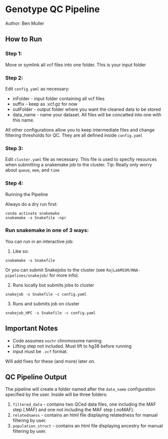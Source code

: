 # Genotype QC Pipeline

Author: Ben Muller

## How to Run
### Step 1:
Move or symlink all vcf files into one folder. This is your input folder

### Step 2:
Edit `config.yaml` as necessary: 
- inFolder - input folder containing all vcf files
- suffix - keep as .vcf.gz for now
- outFolder - output folder where you want the cleaned data to be stored
- data_name - name your dataset. All files will be concatted into one with this name.

All other configurations allow you to keep intermediate files and change filtering thresholds for QC. They are all defined inside `config.yaml`

### Step 3:
Edit `cluster.yaml` file as necessary. This file is used to specfiy resources when submitting a snakemake job to the cluster.
Tip: Really only worry about `queue`, `mem`, and `time`

### Step 4:
Running the Pipeline

Always do a dry run first:
```
conda activate snakemake
snakemake -s Snakefile -npr
```
### Run snakemake in one of 3 ways:

You can run in an interactive job:

1. Like so:
```
snakemake -s Snakefile
```
 Or you can submit Snakejobs to the cluster (see `RajLabMSSM/RNA-pipelines/snakejob/` for more info).

2. Runs locally but submits jobs to cluster
```
snakejob -s Snakefile -c config.yaml
```
3. Runs and submits job on cluster
```
snakejob_HPC -s Snakefile -c config.yaml
```

## Important Notes
- Code assumes `nochr` chromosome naming.
- Lifting step not included. Must lift to hg38 before running
- input must be `.vcf` format.

Will add fixes for these (and more) later on.

## QC Pipeline Output
The pipeline will create a folder named after the `data_name` configuration specified by the user. Inside will be three folders:

1. `filtered_data` - contains two QCed data files, one including the MAF step (.MAF) and one not including the MAF step (.noMAF).
2. `relatednaess` - contains an html file displaying relatedness for manual filtering by user.
3. `population_struct` - contains an html file displaying ancestry for manual filtering by user.
